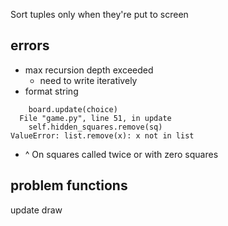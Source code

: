 Sort tuples only when they're put to screen

## errors

-   max recursion depth exceeded
    -   need to write iteratively
-   format string

``` {.python}
    board.update(choice)
  File "game.py", line 51, in update
    self.hidden_squares.remove(sq)
ValueError: list.remove(x): x not in list
```

-   \^ On squares called twice or with zero squares

## problem functions

update draw
